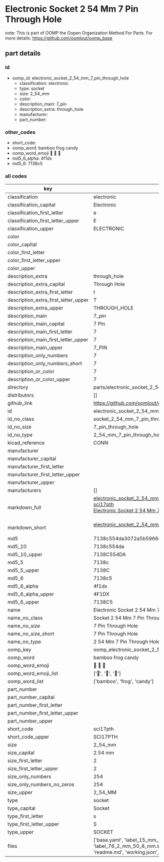 # Electronic Socket 2 54 Mm 7 Pin Through Hole  

note: This is part of OOMP the Oopen Organization Method For Parts. For more details: https://github.com/oomlout/oomp_base

##  part details





### id
* oomp_id: electronic_socket_2_54_mm_7_pin_through_hole
  * classification: electronic
  * type: socket
  * size: 2_54_mm
  * color: 
  * description_main: 7_pin
  * description_extra: through_hole
  * manufacturer: 
  * part_number: 

### other_codes
* short_code: 
* oomp_word: bamboo frog candy
* oomp_word_emoji :bamboo: :frog: :candy:
* md5_6_alpha: 4f1dx
* md5_6: 7138c5

### all codes 
| key | value |  
| --- | --- |  
| classification | electronic |  
| classification_capital | Electronic |  
| classification_first_letter | e |  
| classification_first_letter_upper | E |  
| classification_upper | ELECTRONIC |  
| color |  |  
| color_capital |  |  
| color_first_letter |  |  
| color_first_letter_upper |  |  
| color_upper |  |  
| description_extra | through_hole |  
| description_extra_capital | Through Hole |  
| description_extra_first_letter | t |  
| description_extra_first_letter_upper | T |  
| description_extra_upper | THROUGH_HOLE |  
| description_main | 7_pin |  
| description_main_capital | 7 Pin |  
| description_main_first_letter | 7 |  
| description_main_first_letter_upper | 7 |  
| description_main_upper | 7_PIN |  
| description_only_numbers | 7 |  
| description_only_numbers_short | 7 |  
| description_or_color | 7 |  
| description_or_color_upper | 7 |  
| directory | parts/electronic_socket_2_54_mm_7_pin_through_hole |  
| distributors | [] |  
| github_link | https://github.com/oomlout/oomlout_oomp_part_src/tree/main/parts/electronic_socket_2_54_mm_7_pin_through_hole/working |  
| id | electronic_socket_2_54_mm_7_pin_through_hole |  
| id_no_class | socket_2_54_mm_7_pin_through_hole |  
| id_no_size | 7_pin_through_hole |  
| id_no_type | 2_54_mm_7_pin_through_hole |  
| kicad_reference | CONN |  
| manufacturer |  |  
| manufacturer_capital |  |  
| manufacturer_first_letter |  |  
| manufacturer_first_letter_upper |  |  
| manufacturer_upper |  |  
| manufacturers | [] |  
| markdown_full | [electronic_socket_2_54_mm_7_pin_through_hole](https://github.com/oomlout/oomlout_oomp_part_src/tree/main/parts/electronic_socket_2_54_mm_7_pin_through_hole/working)<br>[sci17pth](https://github.com/oomlout/oomlout_oomp_part_src/tree/main/parts/electronic_socket_2_54_mm_7_pin_through_hole/working)<br>[Electronic Socket 2 54 Mm 7 Pin Through Hole](https://github.com/oomlout/oomlout_oomp_part_src/tree/main/parts/electronic_socket_2_54_mm_7_pin_through_hole/working)<br><br> |  
| markdown_short | [electronic_socket_2_54_mm_7_pin_through_hole](https://github.com/oomlout/oomlout_oomp_part_src/tree/main/parts/electronic_socket_2_54_mm_7_pin_through_hole/working)<br><br> |  
| md5 | 7138c554da3072a5b5966c892eec794c |  
| md5_10 | 7138c554da |  
| md5_10_upper | 7138C554DA |  
| md5_5 | 7138c |  
| md5_5_upper | 7138C |  
| md5_6 | 7138c5 |  
| md5_6_alpha | 4f1dx |  
| md5_6_alpha_upper | 4F1DX |  
| md5_6_upper | 7138C5 |  
| name | Electronic Socket 2 54 Mm 7 Pin Through Hole |  
| name_no_class | Socket 2 54 Mm 7 Pin Through Hole |  
| name_no_size | 7 Pin Through Hole |  
| name_no_size_short | 7 Pin Through Hole |  
| name_no_type | 2 54 Mm 7 Pin Through Hole |  
| oomp_key | oomp_electronic_socket_2_54_mm_7_pin_through_hole |  
| oomp_word | bamboo frog candy |  
| oomp_word_emoji | :bamboo: :frog: :candy: |  
| oomp_word_emoji_list | [':bamboo:', ':frog:', ':candy:'] |  
| oomp_word_list | ['bamboo', 'frog', 'candy'] |  
| part_number |  |  
| part_number_capital |  |  
| part_number_first_letter |  |  
| part_number_first_letter_upper |  |  
| part_number_upper |  |  
| short_code | sci17pth |  
| short_code_upper | SCI17PTH |  
| size | 2_54_mm |  
| size_capital | 2.54 mm |  
| size_first_letter | 2 |  
| size_first_letter_upper | 2 |  
| size_only_numbers | 254 |  
| size_only_numbers_no_zeros | 254 |  
| size_upper | 2_54_MM |  
| type | socket |  
| type_capital | Socket |  
| type_first_letter | s |  
| type_first_letter_upper | S |  
| type_upper | SOCKET |  
| files | ['base.yaml', 'label_15_mm_30_mm.pdf', 'label_15_mm_30_mm.svg', 'label_76_2_mm_50_8_mm.pdf', 'label_76_2_mm_50_8_mm.svg', 'label_oomlout_76_2_mm_50_8_mm.pdf', 'label_oomlout_76_2_mm_50_8_mm.svg', 'readme.md', 'working.json', 'working.yaml'] |  
